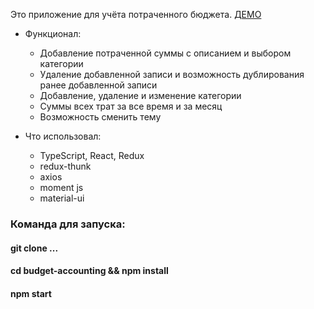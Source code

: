 Это приложение для учёта потраченного бюджета. [ДЕМО](https://budjet-accounting-27efa.web.app/)
  - Функционал:
      - Добавление потраченной суммы с описанием и выбором категории
      - Удаление добавленной записи и возможность дублирования ранее добавленной записи
      - Добавление, удаление и изменение категории
      - Суммы всех трат за все время и за месяц
      - Возможность сменить тему
  
  - Что использовал:
      - TypeScript, React, Redux
      - redux-thunk
      - axios
      - moment js
      - material-ui

### Команда для запуска: 


#### git clone ...
#### cd budget-accounting && npm install
#### npm start
